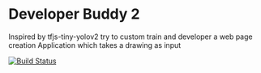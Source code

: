 #  Developer Buddy 2

Inspired by tfjs-tiny-yolov2 try to custom train and developer a web page creation Application which takes a drawing as input 

[![Build Status](https://travis-ci.org/justadudewhohacks/tfjs-tiny-yolov2.svg?branch=master)](https://travis-ci.org/justadudewhohacks/tfjs-tiny-yolov2)
